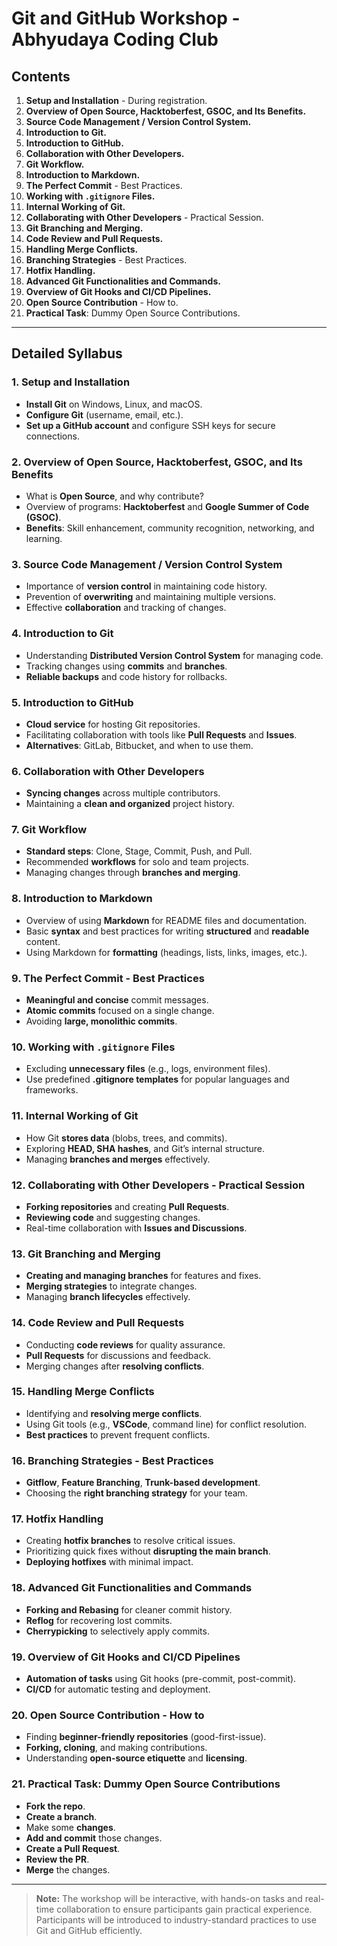 # **Git and GitHub Workshop - Abhyudaya Coding Club**

## **Contents**

1. **Setup and Installation** - During registration.
2. **Overview of Open Source, Hacktoberfest, GSOC, and Its Benefits.**
3. **Source Code Management / Version Control System.**
4. **Introduction to Git.**
5. **Introduction to GitHub.**
6. **Collaboration with Other Developers.**
7. **Git Workflow.**
8. **Introduction to Markdown.**  
9. **The Perfect Commit** - Best Practices.
10. **Working with `.gitignore` Files.**
11. **Internal Working of Git.**
12. **Collaborating with Other Developers** - Practical Session.
13. **Git Branching and Merging.**
14. **Code Review and Pull Requests.**
15. **Handling Merge Conflicts.**
16. **Branching Strategies** - Best Practices.
17. **Hotfix Handling.**
18. **Advanced Git Functionalities and Commands.**
19. **Overview of Git Hooks and CI/CD Pipelines.**
20. **Open Source Contribution** - How to.
21. **Practical Task**: Dummy Open Source Contributions.

---

## **Detailed Syllabus**

### 1. Setup and Installation
- **Install Git** on Windows, Linux, and macOS.
- **Configure Git** (username, email, etc.).
- **Set up a GitHub account** and configure SSH keys for secure connections.

### 2. Overview of Open Source, Hacktoberfest, GSOC, and Its Benefits
- What is **Open Source**, and why contribute?
- Overview of programs: **Hacktoberfest** and **Google Summer of Code (GSOC)**.
- **Benefits**: Skill enhancement, community recognition, networking, and learning.

### 3. Source Code Management / Version Control System
- Importance of **version control** in maintaining code history.
- Prevention of **overwriting** and maintaining multiple versions.
- Effective **collaboration** and tracking of changes.

### 4. Introduction to Git
- Understanding **Distributed Version Control System** for managing code.
- Tracking changes using **commits** and **branches**.
- **Reliable backups** and code history for rollbacks.

### 5. Introduction to GitHub
- **Cloud service** for hosting Git repositories.
- Facilitating collaboration with tools like **Pull Requests** and **Issues**.
- **Alternatives**: GitLab, Bitbucket, and when to use them.

### 6. Collaboration with Other Developers
- **Syncing changes** across multiple contributors.
- Maintaining a **clean and organized** project history.

### 7. Git Workflow
- **Standard steps**: Clone, Stage, Commit, Push, and Pull.
- Recommended **workflows** for solo and team projects.
- Managing changes through **branches and merging**.

### 8. Introduction to Markdown
- Overview of using **Markdown** for README files and documentation.
- Basic **syntax** and best practices for writing **structured** and **readable** content.
- Using Markdown for **formatting** (headings, lists, links, images, etc.).

### 9. The Perfect Commit - Best Practices
- **Meaningful and concise** commit messages.
- **Atomic commits** focused on a single change.
- Avoiding **large, monolithic commits**.

### 10. Working with `.gitignore` Files
- Excluding **unnecessary files** (e.g., logs, environment files).
- Use predefined **.gitignore templates** for popular languages and frameworks.

### 11. Internal Working of Git
- How Git **stores data** (blobs, trees, and commits).
- Exploring **HEAD, SHA hashes**, and Git’s internal structure.
- Managing **branches and merges** effectively.

### 12. Collaborating with Other Developers - Practical Session
- **Forking repositories** and creating **Pull Requests**.
- **Reviewing code** and suggesting changes.
- Real-time collaboration with **Issues and Discussions**.

### 13. Git Branching and Merging
- **Creating and managing branches** for features and fixes.
- **Merging strategies** to integrate changes.
- Managing **branch lifecycles** effectively.

### 14. Code Review and Pull Requests
- Conducting **code reviews** for quality assurance.
- **Pull Requests** for discussions and feedback.
- Merging changes after **resolving conflicts**.

### 15. Handling Merge Conflicts
- Identifying and **resolving merge conflicts**.
- Using Git tools (e.g., **VSCode**, command line) for conflict resolution.
- **Best practices** to prevent frequent conflicts.

### 16. Branching Strategies - Best Practices
- **Gitflow**, **Feature Branching**, **Trunk-based development**.
- Choosing the **right branching strategy** for your team.

### 17. Hotfix Handling
- Creating **hotfix branches** to resolve critical issues.
- Prioritizing quick fixes without **disrupting the main branch**.
- **Deploying hotfixes** with minimal impact.

### 18. Advanced Git Functionalities and Commands
- **Forking and Rebasing** for cleaner commit history.
- **Reflog** for recovering lost commits.
- **Cherrypicking** to selectively apply commits.

### 19. Overview of Git Hooks and CI/CD Pipelines
- **Automation of tasks** using Git hooks (pre-commit, post-commit).
- **CI/CD** for automatic testing and deployment.

### 20. Open Source Contribution - How to
- Finding **beginner-friendly repositories** (good-first-issue).
- **Forking, cloning**, and making contributions.
- Understanding **open-source etiquette** and **licensing**.

### 21. Practical Task: Dummy Open Source Contributions
- **Fork the repo**.
- **Create a branch**.
- Make some **changes**.
- **Add and commit** those changes.
- **Create a Pull Request**.
- **Review the PR**.
- **Merge** the changes.

---

> **Note:** The workshop will be interactive, with hands-on tasks and real-time collaboration to ensure participants gain practical experience. Participants will be introduced to industry-standard practices to use Git and GitHub efficiently.
